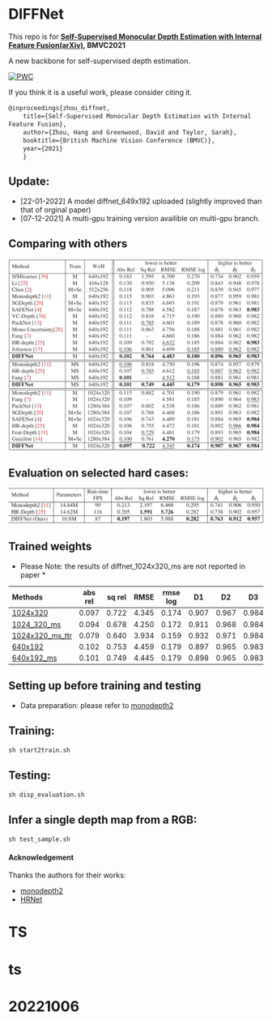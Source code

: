 # DIFFNet

This repo is for **[Self-Supervised Monocular Depth Estimation with Internal Feature Fusion(arXiv)](https://arxiv.org/pdf/2110.09482.pdf), BMVC2021**

 A new backbone for self-supervised depth estimation.

[![PWC](https://img.shields.io/endpoint.svg?url=https://paperswithcode.com/badge/self-supervised-monocular-depthestimation/monocular-depth-estimation-on-kitti-eigen-1)](https://paperswithcode.com/sota/monocular-depth-estimation-on-kitti-eigen-1?p=self-supervised-monocular-depthestimation)


If you think it is a useful work, please consider citing it.
```
@inproceedings{zhou_diffnet,
    title={Self-Supervised Monocular Depth Estimation with Internal Feature Fusion},
    author={Zhou, Hang and Greenwood, David and Taylor, Sarah},
    booktitle={British Machine Vision Conference (BMVC)},
    year={2021}
    }

```
## Update:

- [22-01-2022] A model diffnet_649x192 uploaded (slightly improved than that of orginal paper)
- [07-12-2021] A multi-gpu training version availible on multi-gpu branch.


## Comparing with others
![](images/table1.png)

## Evaluation on selected hard cases:
![](images/table2.png)

## Trained weights
* Please Note: the results of diffnet_1024x320_ms are not reported in paper *

| Methods |abs rel|sq rel| RMSE |rmse log | D1 | D2 | D3 |
| :----------- | :-----: | :----: | :---: | :------: | :--------: |:--------: |:--------: |
 [1024x320](https://drive.google.com/file/d/1SuyBMS3ZLYuZwgyGSpmNrag7ESjRUC52/view?usp=sharing)|0.097|0.722|4.345|0.174|0.907|0.967|0.984|
 [1024_320_ms](https://drive.google.com/file/d/1VR0BYXKyclvv1Gq2XcQCR-fvJuFQ80SI/view?usp=sharing)|0.094|0.678|4.250|0.172|0.911|0.968|0.984|
 [1024x320_ms_ttr](https://drive.google.com/file/d/1u4pizvk9xZ8bbyWLyjd0m_9hnm_mO9-Q/view?usp=sharing)|0.079|0.640|3.934|0.159|0.932|0.971|0.984 | 
 [640x192](https://drive.google.com/file/d/1ZQPZWsIy_KyjV-Et6FSCOPM4iATjDPn-/view?usp=sharing)|0.102|0.753|4.459|0.179|0.897|0.965|0.983|
 [640x192_ms](https://drive.google.com/file/d/1_vh1F_cabTlEjBGXkHZOpAB1CMLmosxg/view?usp=sharing)|0.101|0.749|4.445|0.179|0.898|0.965|0.983|

## Setting up before training and testing

- Data preparation: please refer to [monodepth2](https://github.com/nianticlabs/monodepth2)

## Training:

```
sh start2train.sh
```

## Testing:

```
sh disp_evaluation.sh
```
## Infer a single depth map from a RGB:

```
sh test_sample.sh
```


#### Acknowledgement
 Thanks the authors for their works:
 - [monodepth2](https://github.com/nianticlabs/monodepth2)
 - [HRNet](https://github.com/HRNet/HRNet-Semantic-Segmentation)

# TS
# ts
# 20221006
